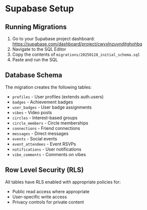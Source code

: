 # Supabase Setup

## Running Migrations

1. Go to your Supabase project dashboard: https://supabase.com/dashboard/project/cwvxlnzuyndjtghohbq
2. Navigate to the SQL Editor
3. Copy the contents of `migrations/20250128_initial_schema.sql`
4. Paste and run the SQL

## Database Schema

The migration creates the following tables:
- `profiles` - User profiles (extends auth.users)
- `badges` - Achievement badges
- `user_badges` - User badge assignments
- `vibes` - Video posts
- `circles` - Interest-based groups
- `circle_members` - Circle memberships
- `connections` - Friend connections
- `messages` - Direct messages
- `events` - Social events
- `event_attendees` - Event RSVPs
- `notifications` - User notifications
- `vibe_comments` - Comments on vibes

## Row Level Security (RLS)

All tables have RLS enabled with appropriate policies for:
- Public read access where appropriate
- User-specific write access
- Privacy controls for private content

